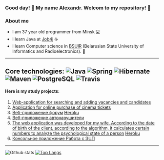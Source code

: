 ### Good day! 👋 My name Alexandr. Welcom to my repository! :metal:

### About me
* I am 37 year old programmer from Minsk :computer:
* I learn Java at [Job4j](https://job4j.ru/) :coffee:
* I learn Computer science in [BSUIR](https://www.bsuir.by/) (Belarusian State University of Informatics and Radioelectronics). :office:
-----------
<b>Core technologies:</b>
![Java](https://img.shields.io/badge/Java-%3E%3D%208-orange) 
![Spring](https://img.shields.io/badge/Spring-%3E%3D%205.0-green)
![Hibernate](https://img.shields.io/badge/Hibernate-%3E%3D%205.0-yellow)
![Maven](https://img.shields.io/badge/Maven-3-red)
![PostgreSQL](https://img.shields.io/badge/PostgreSQL-%3E%3D%209-blue)
![Travis](https://img.shields.io/badge/Travis-CI-succes)
-----------
#### Here is my study projects:
1. [Web-application for searching and adding vacancies and candidates](https://github.com/zely20/job4j_dreamjob)
2. [Application for online purchase of cinema tickets](https://github.com/zely20/job4j_cinema)
3. [Веб-приложение форум](https://github.com/zely20/forum) [Heroku](https://obscure-tor-53327.herokuapp.com/)
4. [Веб-приложение автонарушители](https://github.com/zely20/job4j_accident)
5. [The web application was developed for my wife. According to the date of birth of the client, according to the algorithm, it calculates certain numbers to analyze the psychological state of a person](https://github.com/zely20/numerologic) [Heroku](https://numerologik.herokuapp.com)
6. [Консольное приложение Работа с ЭЦП](https://github.com/zely20/digital-signature)
-----------
![Github stats](https://github-readme-stats.vercel.app/api?username=zely20&hide=stars,prs,issues,contribs)
[![Top Langs](https://github-readme-stats.vercel.app/api/top-langs/?username=zely20&layout=compact)](https://github.com/zely20/github-readme-stats)
<!--
**zely20/zely20** is a ✨ _special_ ✨ repository because its `README.md` (this file) appears on your GitHub profile.

Here are some ideas to get you started:

- 🔭 I’m currently working on ...
- 🌱 I’m currently learning ...
- 👯 I’m looking to collaborate on ...
- 🤔 I’m looking for help with ...
- 💬 Ask me about ...
- 📫 How to reach me: ...
- 😄 Pronouns: ...
- ⚡ Fun fact: ...
-->

